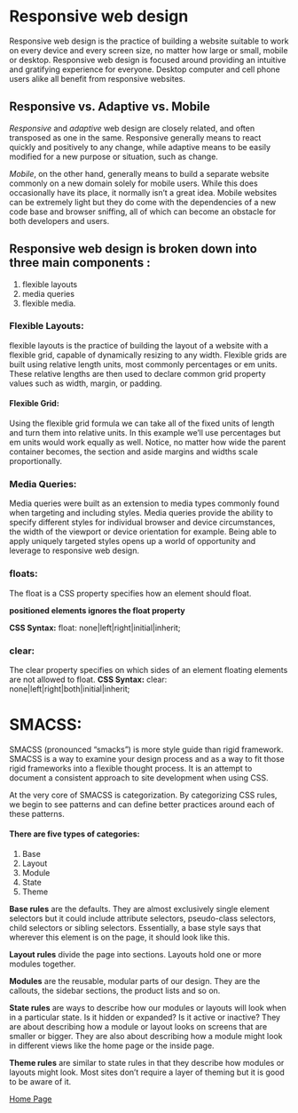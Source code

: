 # Responsive web design

Responsive web design is the practice of building a website suitable to work on every device and every screen size, no matter how large or small, mobile or desktop. Responsive web design is focused around providing an intuitive and gratifying experience for everyone. Desktop computer and cell phone users alike all benefit from responsive websites.

## Responsive vs. Adaptive vs. Mobile

*Responsive* and *adaptive* web design are closely related, and often transposed as one in the same. Responsive generally means to react quickly and positively to any change, while adaptive means to be easily modified for a new purpose or situation, such as change. 

*Mobile*, on the other hand, generally means to build a separate website commonly on a new domain solely for mobile users. While this does occasionally have its place, it normally isn’t a great idea. Mobile websites can be extremely light but they do come with the dependencies of a new code base and browser sniffing, all of which can become an obstacle for both developers and users.

## Responsive web design is broken down into three main components :

1. flexible layouts
2. media queries
3. flexible media. 

### Flexible Layouts:

flexible layouts is the practice of building the layout of a website with a flexible grid, capable of dynamically resizing to any width. Flexible grids are built using relative length units, most commonly percentages or em units. These relative lengths are then used to declare common grid property values such as width, margin, or padding.

#### Flexible Grid:

Using the flexible grid formula we can take all of the fixed units of length and turn them into relative units. In this example we’ll use percentages but em units would work equally as well. Notice, no matter how wide the parent container becomes, the section and aside margins and widths scale proportionally.

### Media Queries:

Media queries were built as an extension to media types commonly found when targeting and including styles. Media queries provide the ability to specify different styles for individual browser and device circumstances, the width of the viewport or device orientation for example. Being able to apply uniquely targeted styles opens up a world of opportunity and leverage to responsive web design.


### floats:

The float is a CSS property specifies how an element should float.

**positioned elements ignores the float property**

**CSS Syntax:**
float: none|left|right|initial|inherit;
### clear:

The clear property specifies on which sides of an element floating elements are not allowed to float.
**CSS Syntax:**
clear: none|left|right|both|initial|inherit;

# SMACSS:

SMACSS (pronounced “smacks”) is more style guide than rigid framework. SMACSS is a way to examine your design process and as a way to fit those rigid frameworks into a flexible thought process. It is an attempt to document a consistent approach to site development when using CSS.

At the very core of SMACSS is categorization. By categorizing CSS rules, we begin to see patterns and can define better practices around each of these patterns.

#### There are five types of categories:

1. Base
2. Layout
3. Module
4. State
5. Theme

**Base rules** are the defaults. They are almost exclusively single element selectors but it could include attribute selectors, pseudo-class selectors, child selectors or sibling selectors. Essentially, a base style says that wherever this element is on the page, it should look like this.

**Layout rules** divide the page into sections. Layouts hold one or more modules together.

**Modules** are the reusable, modular parts of our design. They are the callouts, the sidebar sections, the product lists and so on.

**State rules** are ways to describe how our modules or layouts will look when in a particular state. Is it hidden or expanded? Is it active or inactive? They are about describing how a module or layout looks on screens that are smaller or bigger. They are also about describing how a module might look in different views like the home page or the inside page.

**Theme rules** are similar to state rules in that they describe how modules or layouts might look. Most sites don’t require a layer of theming but it is good to be aware of it.

[Home Page](https://osamamousa204.github.io/reading-notes-301/)
